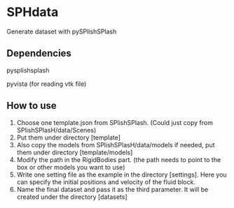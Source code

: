 # SPHdata
Generate dataset with pySPlishSPlash

## Dependencies
pysplishsplash

pyvista (for reading vtk file)

## How to use
1. Choose one template.json from SPlishSPlash. (Could just copy from SPlishSPlasH/data/Scenes)
2. Put them under directory [template]
3. Also copy the models from SPlishSPlasH/data/models if needed, put them under directory [template/models] 
4. Modify the path in the RigidBodies part. (the path needs to point to the box or other models you want to use) 
5. Write one setting file as the example in the directory [settings]. Here you can specify the initial positions and velocity of the fluid block.
6. Name the final dataset and pass it as the third parameter. It will be created under the directory [datasets] 
